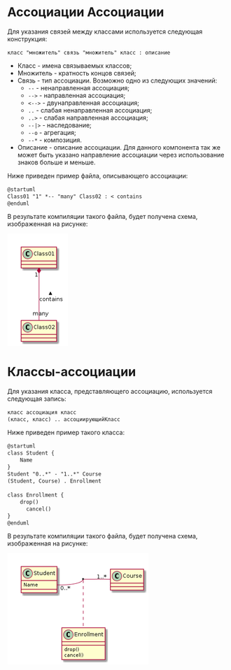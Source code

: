 Ассоциации
Ассоциации
==========

Для указания связей между классами используется следующая конструкция:

    класс "множитель" связь "множитель" класс : описание

* Класс - имена связываемых классов;
* Множитель - кратность концов связей;
* Связь - тип ассоциации. Возможно одно из следующих значений:
    * `--` - ненаправленная ассоциация;
    * `-->` - направленная ассоциация;
    * `<-->` - двунаправленная ассоциация;
    * `..` - слабая ненаправленная ассоциация;
    * `..>` - слабая направленная ассоциация;
    * `--|>` - наследование;
    * `--o` - агрегация;
    * `--*` - композиция.
* Описание - описание ассоциации. Для данного компонента так же может быть указано направление ассоциации через использование знаков больше и меньше.

Ниже приведен пример файла, описывающего ассоциации:

    @startuml
    Class01 "1" *-- "many" Class02 : < contains
    @enduml

В результате компиляции такого файла, будет получена схема, изображенная на рисунке:

![Ассоциация](storage/imgs/plantUML/assoc/assoc.png)

Классы-ассоциации
=================

Для указания класса, представляющего ассоциацию, используется следующая запись:

    класс ассоциация класс
    (класс, класс) .. ассоциирующийКласс

Ниже приведен пример такого класса:

    @startuml
    class Student {
        Name
    }
    Student "0..*" - "1..*" Course
    (Student, Course) . Enrollment

    class Enrollment {
        drop()
          cancel()
    }
    @enduml

В результате компиляции такого файла, будет получена схема, изображенная на рисунке:

![Класс-ассоциация](storage/imgs/plantUML/assoc/class-assoc.png)
